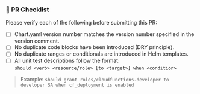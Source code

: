 ### 🧾 PR Checklist

Please verify each of the following before submitting this PR:

- [ ] Chart.yaml version number matches the version number specified in the version comment.
- [ ] No duplicate code blocks have been introduced (DRY principle).
- [ ] No duplicate ranges or conditionals are introduced in Helm templates.
- [ ] All unit test descriptions follow the format:  
      `should <verb> <resource/role> [to <target>] when <condition>`

> Example: `should grant roles/cloudfunctions.developer to developer SA when cf_deployment is enabled`